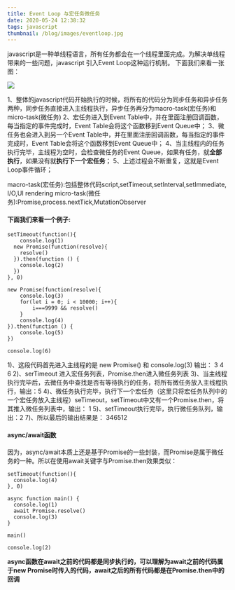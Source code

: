 ```yaml
---
title: Event Loop 与宏任务微任务
date: 2020-05-24 12:38:32
tags: javascript
thumbnail: /blog/images/eventloop.jpg
---
```


javascript是一种单线程语言，所有任务都会在一个线程里面完成。为解决单线程带来的一些问题，javascript 引入Event Loop这种运行机制。
下面我们来看一张图：

![](/blog/images/eventLoop.jpg)

1、整体的javascript代码开始执行的时候，将所有的代码分为同步任务和异步任务两种，同步任务直接进入主线程执行，异步任务再分为macro-task(宏任务)和micro-task(微任务)
2、宏任务进入到Event Table中，并在里面注册回调函数，每当指定的事件完成时，Event Table会将这个函数移到Event Queue中；
3、微任务也会进入到另一个Event Table中，并在里面注册回调函数，每当指定的事件完成时，Event Table会将这个函数移到Event Queue中；
4、当主线程内的任务执行完毕，主线程为空时，会检查微任务的Event Queue，如果有任务，就**全部执行**，如果没有就**执行下一个宏任务**；
5、上述过程会不断重复，这就是Event Loop事件循环；


macro-task(宏任务):包括整体代码script,setTimeout,setInterval,setImmediate, I/O,UI rendering
micro-task(微任务):Promise,process.nextTick,MutationObserver

#### 下面我们来看一个例子:

```
setTimeout(function(){
    console.log(1)
  new Promise(function(resolve){
    resolve()
  }).then(function () {
    console.log(2)
  })
}, 0)

new Promise(function(resolve){
    console.log(3)
    for(let i = 0; i < 10000; i++){
        i===9999 && resolve()
    }
    console.log(4)
}).then(function () {
    console.log(5)
})

console.log(6)
```

1)、这段代码首先进入主线程的是 new Promise()  和 console.log(3)  输出： 3 4 6
2)、serTimeout 进入宏任务列表，Promise.then进入微任务列表
3)、当主线程执行完毕后，去微任务中查找是否有等待执行的任务，将所有微任务放入主线程执行，输出：5
4)、微任务执行完毕，执行下一个宏任务（这里只将宏任务队列中的一个宏任务放入主线程）seTimeout，setTimeout中又有一个Promise.then，将其推入微任务列表中，输出： 1
5)、setTimeout执行完毕，执行微任务队列，输出：2
7)、所以最后的输出结果是： 346512


#### async/await函数

因为，async/await本质上还是基于Promise的一些封装，而Promise是属于微任务的一种。所以在使用await关键字与Promise.then效果类似：

```
setTimeout(function(){
  console.log(4)
}, 0)

async function main() {
  console.log(1)
  await Promise.resolve()
  console.log(3)
}

main()

console.log(2)
```

**async函数在await之前的代码都是同步执行的，可以理解为await之前的代码属于new Promise时传入的代码，await之后的所有代码都是在Promise.then中的回调**